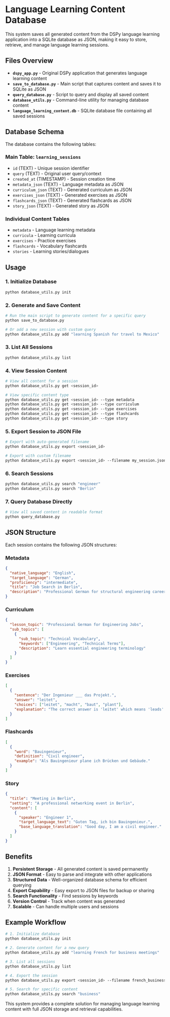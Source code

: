 # Language Learning Content Database

This system saves all generated content from the DSPy language learning application into a SQLite database as JSON, making it easy to store, retrieve, and manage language learning sessions.

## Files Overview

- **`dspy_app.py`** - Original DSPy application that generates language learning content
- **`save_to_database.py`** - Main script that captures content and saves it to SQLite as JSON
- **`query_database.py`** - Script to query and display all saved content
- **`database_utils.py`** - Command-line utility for managing database content
- **`language_learning_content.db`** - SQLite database file containing all saved sessions

## Database Schema

The database contains the following tables:

### Main Table: `learning_sessions`
- `id` (TEXT) - Unique session identifier
- `query` (TEXT) - Original user query/context
- `created_at` (TIMESTAMP) - Session creation time
- `metadata_json` (TEXT) - Language metadata as JSON
- `curriculum_json` (TEXT) - Generated curriculum as JSON
- `exercises_json` (TEXT) - Generated exercises as JSON
- `flashcards_json` (TEXT) - Generated flashcards as JSON
- `story_json` (TEXT) - Generated story as JSON

### Individual Content Tables
- `metadata` - Language learning metadata
- `curricula` - Learning curricula
- `exercises` - Practice exercises
- `flashcards` - Vocabulary flashcards
- `stories` - Learning stories/dialogues

## Usage

### 1. Initialize Database
```bash
python database_utils.py init
```

### 2. Generate and Save Content
```bash
# Run the main script to generate content for a specific query
python save_to_database.py

# Or add a new session with custom query
python database_utils.py add "learning Spanish for travel to Mexico"
```

### 3. List All Sessions
```bash
python database_utils.py list
```

### 4. View Session Content
```bash
# View all content for a session
python database_utils.py get <session_id>

# View specific content type
python database_utils.py get <session_id> --type metadata
python database_utils.py get <session_id> --type curriculum
python database_utils.py get <session_id> --type exercises
python database_utils.py get <session_id> --type flashcards
python database_utils.py get <session_id> --type story
```

### 5. Export Session to JSON File
```bash
# Export with auto-generated filename
python database_utils.py export <session_id>

# Export with custom filename
python database_utils.py export <session_id> --filename my_session.json
```

### 6. Search Sessions
```bash
python database_utils.py search "engineer"
python database_utils.py search "Berlin"
```

### 7. Query Database Directly
```bash
# View all saved content in readable format
python query_database.py
```

## JSON Structure

Each session contains the following JSON structures:

### Metadata
```json
{
  "native_language": "English",
  "target_language": "German",
  "proficiency": "intermediate",
  "title": "Job Search in Berlin",
  "description": "Professional German for structural engineering career"
}
```

### Curriculum
```json
{
  "lesson_topic": "Professional German for Engineering Jobs",
  "sub_topics": [
    {
      "sub_topic": "Technical Vocabulary",
      "keywords": ["Engineering", "Technical Terms"],
      "description": "Learn essential engineering terminology"
    }
  ]
}
```

### Exercises
```json
[
  {
    "sentence": "Der Ingenieur ___ das Projekt.",
    "answer": "leitet",
    "choices": ["leitet", "macht", "baut", "plant"],
    "explanation": "The correct answer is 'leitet' which means 'leads' in English."
  }
]
```

### Flashcards
```json
[
  {
    "word": "Bauingenieur",
    "definition": "Civil engineer",
    "example": "Als Bauingenieur plane ich Brücken und Gebäude."
  }
]
```

### Story
```json
{
  "title": "Meeting in Berlin",
  "setting": "A professional networking event in Berlin",
  "content": [
    {
      "speaker": "Engineer 1",
      "target_language_text": "Guten Tag, ich bin Bauingenieur.",
      "base_language_translation": "Good day, I am a civil engineer."
    }
  ]
}
```

## Benefits

1. **Persistent Storage** - All generated content is saved permanently
2. **JSON Format** - Easy to parse and integrate with other applications
3. **Structured Data** - Well-organized database schema for efficient querying
4. **Export Capability** - Easy export to JSON files for backup or sharing
5. **Search Functionality** - Find sessions by keywords
6. **Version Control** - Track when content was generated
7. **Scalable** - Can handle multiple users and sessions

## Example Workflow

```bash
# 1. Initialize database
python database_utils.py init

# 2. Generate content for a new query
python database_utils.py add "learning French for business meetings"

# 3. List all sessions
python database_utils.py list

# 4. Export the session
python database_utils.py export <session_id> --filename french_business.json

# 5. Search for specific content
python database_utils.py search "business"
```

This system provides a complete solution for managing language learning content with full JSON storage and retrieval capabilities.